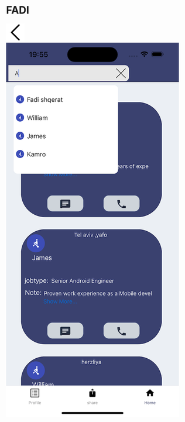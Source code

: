 <html>

<body>
    <h1>FADI</h1>
<!--     <a href="https://www.youtube.com/watch?v=1tFVpHS7At0"> Watch My app vid!! </a> -->
    <img src="https://raw.githubusercontent.com/fadi559/Appjob/main/src/Images/backIcon.png" />
    <img src="https://github.com/fadi559/Appjob/blob/4de8a9a45cf3c03ebe5ae9ad0f97398287e78d69/src/Images/Simulator.1M.png" />
</body>

</html>
